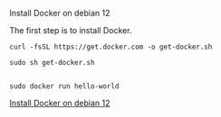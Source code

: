 Install Docker on debian 12

The first step is to install Docker.

~~~
curl -fsSL https://get.docker.com -o get-docker.sh

sudo sh get-docker.sh


sudo docker run hello-world

~~~

[Install Docker on debian 12](https://www.matterxiaomi.com/boards/topic/15681/debian/page/2#22265)